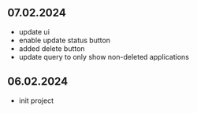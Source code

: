 ## 07.02.2024
- update ui
- enable update status button
- added delete button
- update query to only show non-deleted applications

## 06.02.2024
- init project
